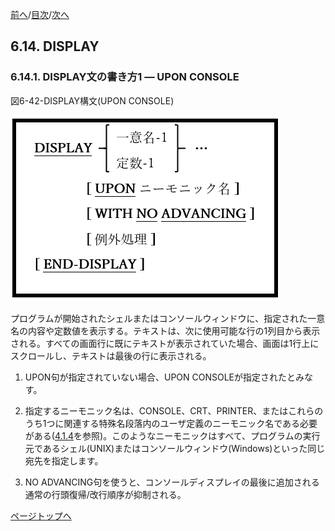 <!--navi start1-->
[前へ](6-13-2.md)/[目次](https://momoko-yokogawa.github.io/opensourcecobol.github.io/markdown/TOC.html)/[次へ](6-14-2.md)
<!--navi end1-->
## 6.14. DISPLAY

### 6.14.1. DISPLAY文の書き方1 ― UPON CONSOLE

図6-42-DISPLAY構文(UPON CONSOLE)

![alt text](Image/6-42-Display.png)

プログラムが開始されたシェルまたはコンソールウィンドウに、指定された一意名の内容や定数値を表示する。テキストは、次に使用可能な行の1列目から表示される。すべての画面行に既にテキストが表示されていた場合、画面は1行上にスクロールし、テキストは最後の行に表示される。

1. UPON句が指定されていない場合、UPON CONSOLEが指定されたとみなす。

2. 指定するニーモニック名は、CONSOLE、CRT、PRINTER、またはこれらのうち1つに関連する特殊名段落内のユーザ定義のニーモニック名である必要がある([4.1.4](4-1-4.md)を参照)。このようなニーモニックはすべて、プログラムの実行元であるシェル(UNIX)またはコンソールウィンドウ(Windows)といった同じ宛先を指定します。

3. NO ADVANCING句を使うと、コンソールディスプレイの最後に追加される通常の行頭復帰/改行順序が抑制される。

<!--navi start2-->

[ページトップへ](6-14-1.md)
<!--navi end2-->
